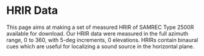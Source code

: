 # HRIR Data

This page aims at making a set of measured HRIR of SAMREC Type 2500R available for download. Our HRIR data were measured in the full azimuth range, 0 to 360, with 5-deg increments, 0 elevations. HRIRs contain binaural cues which are useful for localizing a sound source in the horizontal plane.
